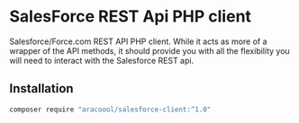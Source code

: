 # SalesForce REST Api PHP client

Salesforce/Force.com REST API PHP client. While it acts as more of a wrapper of the API methods, it should provide you with all the flexibility you will need to interact with the Salesforce REST api.

## Installation

```bash
composer require "aracoool/salesforce-client:^1.0"
```